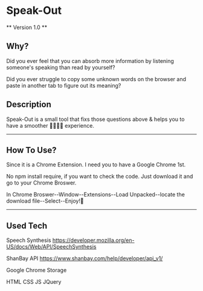 # Speak-Out

** Version 1.0 **

## Why?

Did you ever feel that you can absorb more information by listening someone's speaking than read by yourself?

Did you ever struggle to copy some unknown words on the browser and paste in another tab to figure out its meaning?

## Description

Speak-Out is a small tool that fixs those questions above & helps you to have a smoother 🏄‍♀️🏄🏼 experience.

---

## How To Use?

Since it is a Chrome Extension. I need you to have a Google Chrome 1st.

No npm install require, if you want to check the code. Just download it and go to your Chrome Broswer.

In Chrome Broswer--Window--Extensions--Load Unpacked--locate the download file--Select--Enjoy!🍻

---

## Used Tech

Speech Synthesis https://developer.mozilla.org/en-US/docs/Web/API/SpeechSynthesis

ShanBay API https://www.shanbay.com/help/developer/api_v1/

Google Chrome Storage

HTML CSS JS JQuery





